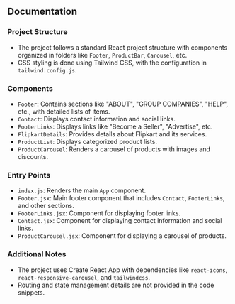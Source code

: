 ## Documentation

### Project Structure
- The project follows a standard React project structure with components organized in folders like `Footer`, `ProductBar`, `Carousel`, etc.
- CSS styling is done using Tailwind CSS, with the configuration in `tailwind.config.js`.

### Components
- `Footer`: Contains sections like "ABOUT", "GROUP COMPANIES", "HELP", etc., with detailed lists of items.
- `Contact`: Displays contact information and social links.
- `FooterLinks`: Displays links like "Become a Seller", "Advertise", etc.
- `FlipkartDetails`: Provides details about Flipkart and its services.
- `ProductList`: Displays categorized product lists.
- `ProductCarousel`: Renders a carousel of products with images and discounts.

### Entry Points
- `index.js`: Renders the main `App` component.
- `Footer.jsx`: Main footer component that includes `Contact`, `FooterLinks`, and other sections.
- `FooterLinks.jsx`: Component for displaying footer links.
- `Contact.jsx`: Component for displaying contact information and social links.
- `ProductCarousel.jsx`: Component for displaying a carousel of products.

### Additional Notes
- The project uses Create React App with dependencies like `react-icons`, `react-responsive-carousel`, and `tailwindcss`.
- Routing and state management details are not provided in the code snippets.
